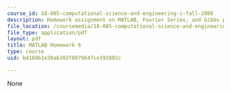 ```yaml
---
course_id: 18-085-computational-science-and-engineering-i-fall-2008
description: Homework assignment on MATLAB, Fourier Series, and Gibbs phenomenon.
file_location: /coursemedia/18-085-computational-science-and-engineering-i-fall-2008/bd169b1e30ab302f8079647ce192802c_matlab6.pdf
file_type: application/pdf
layout: pdf
title: MATLAB Homework 6
type: course
uid: bd169b1e30ab302f8079647ce192802c

---
```

None